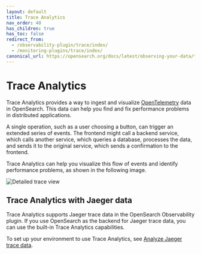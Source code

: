 ```yaml
---
layout: default
title: Trace Analytics
nav_order: 40
has_children: true
has_toc: false
redirect_from:
  - /observability-plugin/trace/index/
  - /monitoring-plugins/trace/index/
canonical_url: https://opensearch.org/docs/latest/observing-your-data/trace/index/
---
```


# Trace Analytics

Trace Analytics provides a way to ingest and visualize [OpenTelemetry](https://opentelemetry.io/) data in OpenSearch. This data can help you find and fix performance problems in distributed applications.

A single operation, such as a user choosing a button, can trigger an extended series of events. The frontend might call a backend service, which calls another service, which queries a database, processes the data, and sends it to the original service, which sends a confirmation to the frontend.

Trace Analytics can help you visualize this flow of events and identify performance problems, as shown in the following image.

![Detailed trace view]({{site.url}}{{site.baseurl}}/images/ta-trace.png)

## Trace Analytics with Jaeger data

Trace Analytics supports Jaeger trace data in the OpenSearch Observability plugin. If you use OpenSearch as the backend for Jaeger trace data, you can use the built-in Trace Analytics capabilities.

To set up your environment to use Trace Analytics, see [Analyze Jaeger trace data]({{site.url}}{{site.baseurl}}/observability-plugin/trace/trace-analytics-jaeger/).
